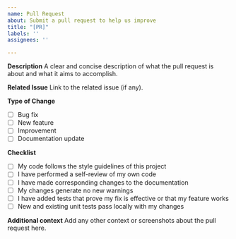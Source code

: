 ```yaml
---
name: Pull Request
about: Submit a pull request to help us improve
title: "[PR]"
labels: ''
assignees: ''

---
```


**Description**
A clear and concise description of what the pull request is about and what it aims to accomplish.

**Related Issue**
Link to the related issue (if any).

**Type of Change**
- [ ] Bug fix
- [ ] New feature
- [ ] Improvement
- [ ] Documentation update

**Checklist**
- [ ] My code follows the style guidelines of this project
- [ ] I have performed a self-review of my own code
- [ ] I have made corresponding changes to the documentation
- [ ] My changes generate no new warnings
- [ ] I have added tests that prove my fix is effective or that my feature works
- [ ] New and existing unit tests pass locally with my changes

**Additional context**
Add any other context or screenshots about the pull request here.
